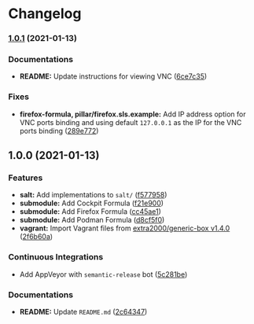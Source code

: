 # Changelog

### [1.0.1](https://github.com/extra2000/firefox-box/compare/v1.0.0...v1.0.1) (2021-01-13)


### Documentations

* **README:** Update instructions for viewing VNC ([6ce7c35](https://github.com/extra2000/firefox-box/commit/6ce7c35d198e10db99c396c4a253c766e30206d9))


### Fixes

* **firefox-formula, pillar/firefox.sls.example:** Add IP address option for VNC ports binding and using default `127.0.0.1` as the IP for the VNC ports binding ([289e772](https://github.com/extra2000/firefox-box/commit/289e772ce5972867c36504c583e1f733a4cbd77a))

## 1.0.0 (2021-01-13)


### Features

* **salt:** Add implementations to `salt/` ([f577958](https://github.com/extra2000/firefox-box/commit/f5779581e054179382a499b37f35e4e35cc4c02d))
* **submodule:** Add Cockpit Formula ([f21e900](https://github.com/extra2000/firefox-box/commit/f21e900bbec8b8330e2c38540a7beb0f0c94f8fc))
* **submodule:** Add Firefox Formula ([cc45ae1](https://github.com/extra2000/firefox-box/commit/cc45ae13f828ae1b38250feaac4a2e62743222ac))
* **submodule:** Add Podman Formula ([d8cf5f0](https://github.com/extra2000/firefox-box/commit/d8cf5f0c351aa7b1d6c03042af9bf9005228635d))
* **vagrant:** Import Vagrant files from [extra2000/generic-box v1.4.0](https://github.com/extra2000/generic-box/releases/tag/v1.4.0) ([2f6b60a](https://github.com/extra2000/firefox-box/commit/2f6b60a945e61f0a1ba6b45325d4ca1c994b079d))


### Continuous Integrations

* Add AppVeyor with `semantic-release` bot ([5c281be](https://github.com/extra2000/firefox-box/commit/5c281be2ccb1ac3dcae76e86dc09b5926b693e32))


### Documentations

* **README:** Update `README.md` ([2c64347](https://github.com/extra2000/firefox-box/commit/2c643478851717a18e9b3afdcd994dcad3d360af))
